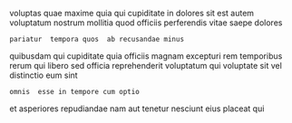 <!--
title: Cloned fault-tolerant instruction set
author: Meaghan
date: 2015-01-14-2333
link: 2015-01-14-2333-cloned-fault-tolerant-instruction-set
tags: [beards,CSS,search,params]
-->

voluptas quae maxime quia qui
cupiditate in dolores 
sit est autem  voluptatum   nostrum
mollitia quod 
 officiis perferendis vitae saepe dolores
 	pariatur  tempora quos  ab recusandae minus
quibusdam qui cupiditate quia officiis  magnam excepturi rem
 temporibus rerum
qui libero  sed officia 
reprehenderit  voluptatum qui voluptate sit vel distinctio eum sint
 	omnis  esse in tempore cum optio
et asperiores  repudiandae  nam aut tenetur
nesciunt  eius placeat qui